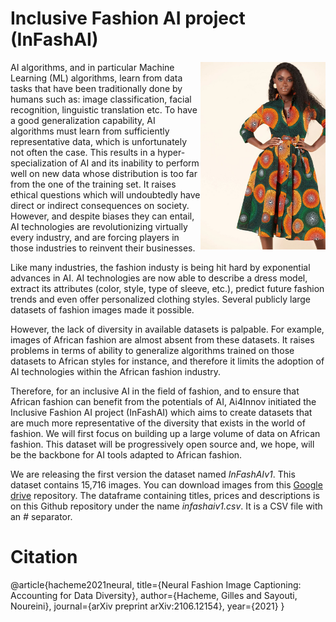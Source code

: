 # Inclusive Fashion AI project (InFashAI)

<img align="right" src="https://github.com/hgilles06/infashai/blob/main/image11.jpg?raw=true " width="200" height="300" />

AI algorithms, and in particular Machine Learning (ML) algorithms, learn from data tasks that have been traditionally done by humans such as: image classification, facial recognition, linguistic translation etc. To have a good generalization capability, AI algorithms must learn from sufficiently representative data, which is unfortunately not often the case. This results in a hyper-specialization of AI and its inability to perform well on new data whose distribution is too far from the one of the training set. It raises ethical questions which will undoubtedly have direct or indirect consequences on society. However, and despite biases they can entail, AI technologies are revolutionizing virtually every industry, and are forcing players in those industries to reinvent their businesses. 

Like many industries, the fashion industy is being hit hard by exponential advances in AI. AI technologies are now able to describe a dress model, extract its attributes (color, style, type of sleeve, etc.), predict future fashion trends and even offer personalized clothing styles. Several publicly large datasets of fashion images made it possible.

However, the lack of diversity in available datasets is palpable. For example, images of African fashion are almost absent from these datasets. It raises problems in terms of ability to generalize algorithms trained on those datasets to African styles for instance, and therefore it limits the adoption of AI technologies within the African fashion industry.

Therefore, for an inclusive AI in the field of fashion, and to ensure that African fashion can benefit from the potentials of AI, Ai4Innov initiated the Inclusive Fashion AI project (InFashAI) which aims to create datasets that are much more representative of the diversity that exists in the world of fashion. We will first focus on building up a large volume of data on African fashion. This dataset will be progressively open source and, we hope, will be the backbone for AI tools adapted to African fashion.

We are releasing the first version the dataset named *InFashAIv1*. This dataset contains 15,716 images. You can download images from this [Google drive](https://drive.google.com/drive/folders/1KdnIyrYI2yrtnW0kbm_f8bU4R4Eof_lh?usp=sharing) repository. The dataframe containing titles, prices and descriptions is on this Github repository under the name *infashaiv1.csv*. It is a CSV file with an *#* separator.

# Citation

@article{hacheme2021neural,
  title={Neural Fashion Image Captioning: Accounting for Data Diversity},
  author={Hacheme, Gilles and Sayouti, Noureini},
  journal={arXiv preprint arXiv:2106.12154},
  year={2021}
}

